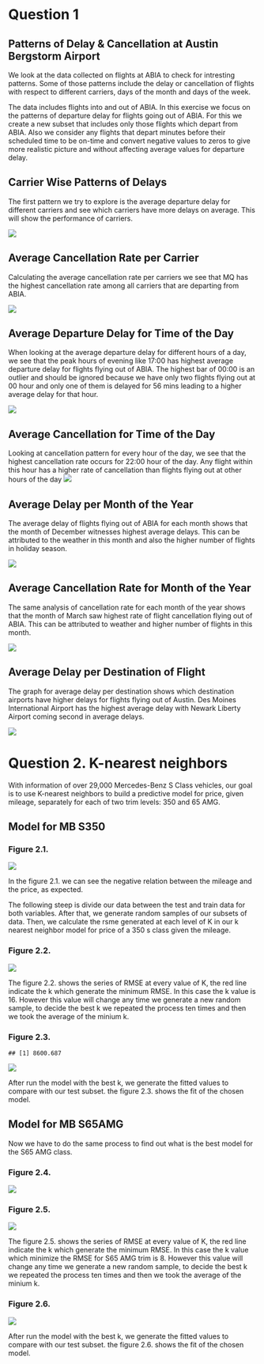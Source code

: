 Question 1
==========

Patterns of Delay & Cancellation at Austin Bergstorm Airport
------------------------------------------------------------

We look at the data collected on flights at ABIA to check for intresting
patterns. Some of those patterns include the delay or cancellation of
flights with respect to different carriers, days of the month and days
of the week.

The data includes flights into and out of ABIA. In this exercise we
focus on the patterns of departure delay for flights going out of ABIA.
For this we create a new subset that includes only those flights which
depart from ABIA. Also we consider any flights that depart minutes
before their scheduled time to be on-time and convert negative values to
zeros to give more realistic picture and without affecting average
values for departure delay.

Carrier Wise Patterns of Delays
-------------------------------

The first pattern we try to explore is the average departure delay for
different carriers and see which carriers have more delays on average.
This will show the performance of carriers.

![](Assignment-1_files/figure-markdown_github/unnamed-chunk-2-1.png)

Average Cancellation Rate per Carrier
-------------------------------------

Calculating the average cancellation rate per carriers we see that MQ
has the highest cancellation rate among all carriers that are departing
from ABIA.

![](Assignment-1_files/figure-markdown_github/unnamed-chunk-3-1.png)

Average Departure Delay for Time of the Day
-------------------------------------------

When looking at the average departure delay for different hours of a
day, we see that the peak hours of evening like 17:00 has highest
average departure delay for flights flying out of ABIA. The highest bar
of 00:00 is an outlier and should be ignored because we have only two
flights flying out at 00 hour and only one of them is delayed for 56
mins leading to a higher average delay for that hour.

![](Assignment-1_files/figure-markdown_github/unnamed-chunk-4-1.png)

Average Cancellation for Time of the Day
----------------------------------------

Looking at cancellation pattern for every hour of the day, we see that
the highest cancellation rate occurs for 22:00 hour of the day. Any
flight within this hour has a higher rate of cancellation than flights
flying out at other hours of the day
![](Assignment-1_files/figure-markdown_github/unnamed-chunk-5-1.png)

Average Delay per Month of the Year
-----------------------------------

The average delay of flights flying out of ABIA for each month shows
that the month of December witnesses highest average delays. This can be
attributed to the weather in this month and also the higher number of
flights in holiday season.

![](Assignment-1_files/figure-markdown_github/unnamed-chunk-6-1.png)

Average Cancellation Rate for Month of the Year
-----------------------------------------------

The same analysis of cancellation rate for each month of the year shows
that the month of March saw highest rate of flight cancellation flying
out of ABIA. This can be attributed to weather and higher number of
flights in this month.

![](Assignment-1_files/figure-markdown_github/unnamed-chunk-7-1.png)

Average Delay per Destination of Flight
---------------------------------------

The graph for average delay per destination shows which destination
airports have higher delays for flights flying out of Austin. Des Moines
International Airport has the highest average delay with Newark Liberty
Airport coming second in average delays.

![](Assignment-1_files/figure-markdown_github/unnamed-chunk-8-1.png)

Question 2. K-nearest neighbors
===============================

With information of over 29,000 Mercedes-Benz S Class vehicles, our goal
is to use K-nearest neighbors to build a predictive model for price,
given mileage, separately for each of two trim levels: 350 and 65 AMG.

Model for MB S350
-----------------

### Figure 2.1.

![](Assignment-1_files/figure-markdown_github/unnamed-chunk-10-1.png)

In the figure 2.1. we can see the negative relation between the mileage
and the price, as expected.

The following steep is divide our data between the test and train data
for both variables. After that, we generate random samples of our
subsets of data. Then, we calculate the rsme generated at each level of
K in our k nearest neighbor model for price of a 350 s class given the
mileage.

### Figure 2.2.

![](Assignment-1_files/figure-markdown_github/unnamed-chunk-12-1.png)

The figure 2.2. shows the series of RMSE at every value of K, the red
line indicate the k which generate the minimum RMSE. In this case the k
value is 16. However this value will change any time we generate a new
random sample, to decide the best k we repeated the process ten times
and then we took the average of the minium k.

### Figure 2.3.

    ## [1] 8600.687

![](Assignment-1_files/figure-markdown_github/unnamed-chunk-13-1.png)

After run the model with the best k, we generate the fitted values to
compare with our test subset. the figure 2.3. shows the fit of the
chosen model.

Model for MB S65AMG
-------------------

Now we have to do the same process to find out what is the best model
for the S65 AMG class.

### Figure 2.4.

![](Assignment-1_files/figure-markdown_github/unnamed-chunk-14-1.png)

### Figure 2.5.

![](Assignment-1_files/figure-markdown_github/unnamed-chunk-16-1.png)

The figure 2.5. shows the series of RMSE at every value of K, the red
line indicate the k which generate the minimum RMSE. In this case the k
value which minimize the RMSE for S65 AMG trim is 8. However this value
will change any time we generate a new random sample, to decide the best
k we repeated the process ten times and then we took the average of the
minium k.

### Figure 2.6.

![](Assignment-1_files/figure-markdown_github/unnamed-chunk-18-1.png)

After run the model with the best k, we generate the fitted values to
compare with our test subset. the figure 2.6. shows the fit of the
chosen model.
